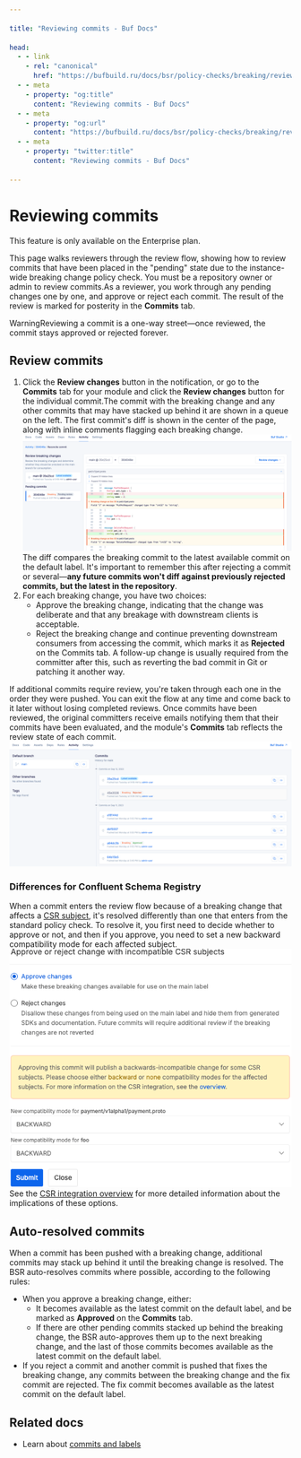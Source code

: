 ```yaml
---

title: "Reviewing commits - Buf Docs"

head:
  - - link
    - rel: "canonical"
      href: "https://bufbuild.ru/docs/bsr/policy-checks/breaking/review-commits/"
  - - meta
    - property: "og:title"
      content: "Reviewing commits - Buf Docs"
  - - meta
    - property: "og:url"
      content: "https://bufbuild.ru/docs/bsr/policy-checks/breaking/review-commits/"
  - - meta
    - property: "twitter:title"
      content: "Reviewing commits - Buf Docs"

---
```


# Reviewing commits

This feature is only available on the Enterprise plan.

This page walks reviewers through the review flow, showing how to review commits that have been placed in the "pending" state due to the instance-wide breaking change policy check. You must be a repository owner or admin to review commits.As a reviewer, you work through any pending changes one by one, and approve or reject each commit. The result of the review is marked for posterity in the **Commits** tab.

WarningReviewing a commit is a one-way street—once reviewed, the commit stays approved or rejected forever.

## Review commits

1.  Click the **Review changes** button in the notification, or go to the **Commits** tab for your module and click the **Review changes** button for the individual commit.The commit with the breaking change and any other commits that may have stacked up behind it are shown in a queue on the left. The first commit's diff is shown in the center of the page, along with inline comments flagging each breaking change.![Screenshot of the review flow diff screen](../../../../images/bsr/policy-checks/breaking-review-flow-diff.png)The diff compares the breaking commit to the latest available commit on the default label. It's important to remember this after rejecting a commit or several—**any future commits won't diff against previously rejected commits, but the latest in the repository**.
2.  For each breaking change, you have two choices:
    - Approve the breaking change, indicating that the change was deliberate and that any breakage with downstream clients is acceptable.
    - Reject the breaking change and continue preventing downstream consumers from accessing the commit, which marks it as **Rejected** on the Commits tab. A follow-up change is usually required from the committer after this, such as reverting the bad commit in Git or patching it another way.

If additional commits require review, you're taken through each one in the order they were pushed. You can exit the flow at any time and come back to it later without losing completed reviews. Once commits have been reviewed, the original committers receive emails notifying them that their commits have been evaluated, and the module's **Commits** tab reflects the review state of each commit.![Screenshot of the review flow diff screen](../../../../images/bsr/policy-checks/breaking-review-flow-commits.png)

### Differences for Confluent Schema Registry

When a commit enters the review flow because of a breaking change that affects a [CSR subject](../../../kafka/overview/#csr-policy-check), it's resolved differently than one that enters from the standard policy check. To resolve it, you first need to decide whether to approve or not, and then if you approve, you need to set a new backward compatibility mode for each affected subject.![Screenshot of CSR resolution options in review flow](../../../../images/bsr/policy-checks/review-flow-csr-options.png)See the [CSR integration overview](../../../kafka/overview/#compatibility) for more detailed information about the implications of these options.

## Auto-resolved commits

When a commit has been pushed with a breaking change, additional commits may stack up behind it until the breaking change is resolved. The BSR auto-resolves commits where possible, according to the following rules:

- When you approve a breaking change, either:
  - It becomes available as the latest commit on the default label, and be marked as **Approved** on the **Commits** tab.
  - If there are other pending commits stacked up behind the breaking change, the BSR auto-approves them up to the next breaking change, and the last of those commits becomes available as the latest commit on the default label.
- If you reject a commit and another commit is pushed that fixes the breaking change, any commits between the breaking change and the fix commit are rejected. The fix commit becomes available as the latest commit on the default label.

## Related docs

- Learn about [commits and labels](../../../commits-labels/)
